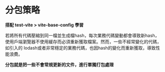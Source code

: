 # 分包策略

**搭配 test-vite > vite-base-config 學習**

若將所有代碼壓縮到同一檔並生成檔hash，每次業務代碼變動都會導致新hash，使用戶端瀏覽器不使用緩存而必須重新獲取檔案。然而，一些不經常變化的代碼，如引入的 lodash或者非常穩定的業務代碼，也因hash的變化而重新獲取，導致性能浪費。

**分包就是把一些不會常規更新的文件，進行單獨打包處理** 